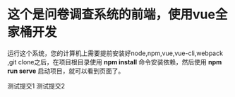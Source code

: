 # 这个是问卷调查系统的前端，使用vue全家桶开发

运行这个系统，您的计算机上需要提前安装好node,npm,vue,vue-cli,webpack
,git clone之后，在项目根目录使用 **npm install** 命令安装依赖，然后使用
**npm run serve** 启动项目，就可以看到页面了。

测试提交1
测试提交2

